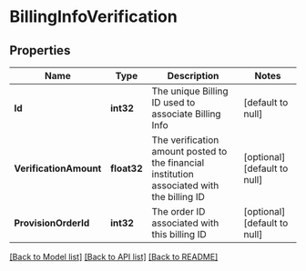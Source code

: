 # BillingInfoVerification

## Properties
Name | Type | Description | Notes
------------ | ------------- | ------------- | -------------
**Id** | **int32** | The unique Billing ID used to associate Billing Info | [default to null]
**VerificationAmount** | **float32** | The verification amount posted to the financial institution associated with the billing ID | [optional] [default to null]
**ProvisionOrderId** | **int32** | The order ID associated with this billing ID | [optional] [default to null]

[[Back to Model list]](../README.md#documentation-for-models) [[Back to API list]](../README.md#documentation-for-api-endpoints) [[Back to README]](../README.md)



